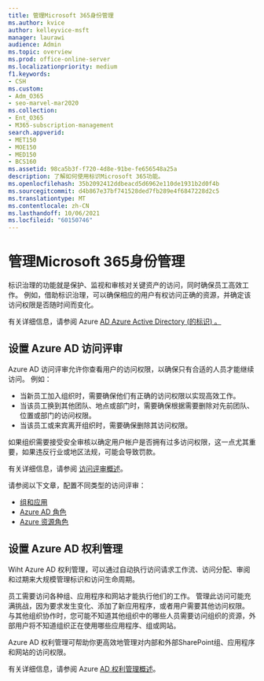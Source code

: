 ```yaml
---
title: 管理Microsoft 365身份管理
ms.author: kvice
author: kelleyvice-msft
manager: laurawi
audience: Admin
ms.topic: overview
ms.prod: office-online-server
ms.localizationpriority: medium
f1.keywords:
- CSH
ms.custom:
- Adm_O365
- seo-marvel-mar2020
ms.collection:
- Ent_O365
- M365-subscription-management
search.appverid:
- MET150
- MOE150
- MED150
- BCS160
ms.assetid: 98ca5b3f-f720-4d8e-91be-fe656548a25a
description: 了解如何使用标识Microsoft 365功能。
ms.openlocfilehash: 35b2092412ddbeacd5d6962e110de1931b2d0f4b
ms.sourcegitcommit: d4b867e37bf741528ded7fb289e4f6847228d2c5
ms.translationtype: MT
ms.contentlocale: zh-CN
ms.lasthandoff: 10/06/2021
ms.locfileid: "60150746"
---
```

# <a name="manage-microsoft-365-identity-governance"></a>管理Microsoft 365身份管理

标识治理的功能就是保护、监视和审核对关键资产的访问，同时确保员工高效工作。 例如，借助标识治理，可以确保相应的用户有权访问正确的资源，并确定该访问权限是否随时间而变化。

有关详细信息，请参阅 Azure [AD Azure Active Directory (的标识) 。 ](/azure/active-directory/governance/identity-governance-overview)

## <a name="set-up-azure-ad-access-reviews"></a>设置 Azure AD 访问评审

Azure AD 访问评审允许你查看用户的访问权限，以确保只有合适的人员才能继续访问。 例如：

- 当新员工加入组织时，需要确保他们有正确的访问权限以实现高效工作。
- 当该员工换到其他团队、地点或部门时，需要确保根据需要删除对先前团队、位置或部门的访问权限。
- 当该员工或来宾离开组织时，需要确保删除其访问权限。

如果组织需要接受安全审核以确定用户帐户是否拥有过多访问权限，这一点尤其重要，如果违反行业或地区法规，可能会导致罚款。

有关详细信息，请参阅 [访问评审概述](/azure/active-directory/governance/access-reviews-overview)。

请参阅以下文章，配置不同类型的访问评审：

- [组和应用](/azure/active-directory/governance/create-access-review)
- [Azure AD 角色](/azure/active-directory/privileged-identity-management/pim-how-to-start-security-review?toc=%2fazure%2factive-directory%2fgovernance%2ftoc.json)
- [Azure 资源角色](/azure/active-directory/privileged-identity-management/pim-resource-roles-start-access-review?toc=%2fazure%2factive-directory%2fgovernance%2ftoc.json)

## <a name="set-up-azure-ad-entitlement-management"></a>设置 Azure AD 权利管理

Wiht Azure AD 权利管理，可以通过自动执行访问请求工作流、访问分配、审阅和过期来大规模管理标识和访问生命周期。

员工需要访问各种组、应用程序和网站才能执行他们的工作。 管理此访问可能充满挑战，因为要求发生变化、添加了新应用程序，或者用户需要其他访问权限。 与其他组织协作时，您可能不知道其他组织中的哪些人员需要访问组织的资源，外部用户将不知道组织正在使用哪些应用程序、组或网站。

Azure AD 权利管理可帮助你更高效地管理对内部和外部SharePoint组、应用程序和网站的访问权限。
 
有关详细信息，请参阅 Azure [AD 权利管理概述](/azure/active-directory/governance/entitlement-management-overview)。